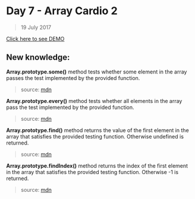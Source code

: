 # Day 7 - Array Cardio 2
> 19 July 2017

[Click here to see DEMO](https://noeemi.github.io/JavaScript30/Day07-ArrayCardio2/)

## New  knowledge:
**Array.prototype.some()** method tests whether some element in the array passes the test implemented by the provided function.
> source: [mdn](https://developer.mozilla.org/en-US/docs/Web/JavaScript/Reference/Global_Objects/Array/some)

**Array.prototype.every()** method tests whether all elements in the array pass the test implemented by the provided function.
> source: [mdn](https://developer.mozilla.org/en-US/docs/Web/JavaScript/Reference/Global_Objects/Array/every)

**Array.prototype.find()** method returns the value of the first element in the array that satisfies the provided testing function. Otherwise undefined is returned.
> source: [mdn](https://developer.mozilla.org/en-US/docs/Web/JavaScript/Reference/Global_Objects/Array/find)

**Array.prototype.findIndex()** method returns the index of the first element in the array that satisfies the provided testing function. Otherwise -1 is returned.
> source: [mdn](https://developer.mozilla.org/en-US/docs/Web/JavaScript/Reference/Global_Objects/Array/findIndex)
